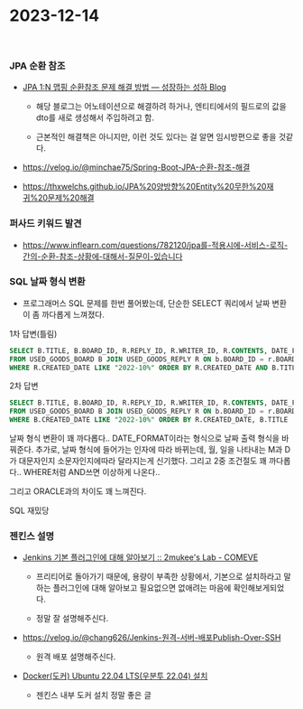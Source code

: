 # 2023-12-14

<br>

### JPA 순환 참조

- [JPA 1:N 맵핑 순환참조 문제 해결 방법 — 성장하는 성하 Blog](https://ksh-coding.tistory.com/38)
  
  - 해당 블로그는 어노테이션으로 해결하려 하거나, 엔티티에서의 필드로의 값을 dto를 새로 생성해서 주입하려고 함.
  
  - 근본적인 해결책은 아니지만, 이런 것도 있다는 걸 알면 임시방편으로 좋을 것같다.

- https://velog.io/@minchae75/Spring-Boot-JPA-순환-참조-해결

- https://thxwelchs.github.io/JPA%20양방향%20Entity%20무한%20재귀%20문제%20해결

### 퍼사드 키워드 발견

- https://www.inflearn.com/questions/782120/jpa를-적용시에-서비스-로직-간의-순환-참조-상황에-대해서-질문이-있습니다

### SQL 날짜 형식 변환

- 프로그래머스 SQL 문제를 한번 풀어봤는데, 단순한 SELECT 쿼리에서 날짜 변환이 좀 까다롭게 느껴졌다.

1차 답변(틀림)

```sql
SELECT B.TITLE, B.BOARD_ID, R.REPLY_ID, R.WRITER_ID, R.CONTENTS, DATE_FORMAT(R.CREATED_DATE, "%Y-%m-%d") AS CREATED_DATE
FROM USED_GOODS_BOARD B JOIN USED_GOODS_REPLY R ON b.BOARD_ID = r.BOARD_ID
WHERE R.CREATED_DATE LIKE "2022-10%" ORDER BY R.CREATED_DATE AND B.TITLE
```

2차 답변

```sql
SELECT B.TITLE, B.BOARD_ID, R.REPLY_ID, R.WRITER_ID, R.CONTENTS, DATE_FORMAT(R.CREATED_DATE, "%Y-%m-%d") AS CREATED_DATE
FROM USED_GOODS_BOARD B JOIN USED_GOODS_REPLY R ON b.BOARD_ID = r.BOARD_ID
WHERE B.CREATED_DATE LIKE "2022-10%" ORDER BY R.CREATED_DATE, B.TITLE
```

날짜 형식 변환이 꽤 까다롭다..
DATE_FORMAT이라는 형식으로 날짜 출력 형식을 바꿔준다.
추가로, 날짜 형식에 들어가는 인자에 따라 바뀌는데, 월, 일을 나타내는 M과 D가 대문자인지 소문자인지에따라 달라지는게 신기했다.
그리고 2중 조건절도 꽤 까다롭다.. WHERE처럼 AND쓰면 이상하게 나온다..

그리고 ORACLE과의 차이도 꽤 느껴진다. 

SQL 재밌당



### 젠킨스 설명

- [Jenkins 기본 플러그인에 대해 알아보기 :: 2mukee's Lab - COMEVE](https://2mukee.tistory.com/244)
  
  - 프리티어로 돌아가기 때문에, 용량이 부족한 상황에서, 기본으로 설치하라고 말하는 플러그인에 대해 알아보고 필요없으면 없애려는 마음에 확인해보게되었다.
  
  - 정말 잘 설명해주신다.

- https://velog.io/@chang626/Jenkins-원격-서버-배포Publish-Over-SSH
  
  - 원격 배포 설명해주신다.

- [Docker(도커) Ubuntu 22.04 LTS(우분투 22.04) 설치](https://bundw.tistory.com/98)
  
  - 젠킨스 내부 도커 설치 정말 좋은 글
